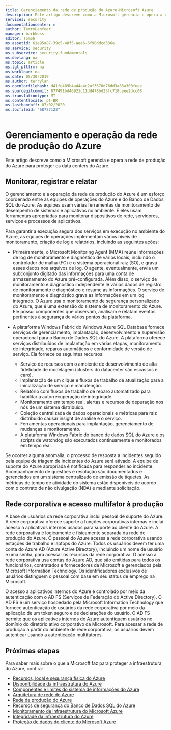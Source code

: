 ```yaml
---
title: Gerenciamento da rede de produção do Azure-Microsoft Azure
description: Este artigo descreve como a Microsoft gerencia e opera a rede de produção do Azure para proteger os data centers do Azure.
services: security
documentationcenter: n
author: TerryLanfear
manager: barbkess
editor: TomSh
ms.assetid: 61e95a87-39c5-48f5-aee6-6f90ddcd336e
ms.service: security
ms.subservice: security-fundamentals
ms.devlang: na
ms.topic: article
ms.tgt_pltfrm: na
ms.workload: na
ms.date: 05/30/2019
ms.author: terrylan
ms.openlocfilehash: d41fe409b4a44a4c2af3670d76dd3a83a300feae
ms.sourcegitcommit: 877491bd46921c11dd478bd25fc718ceee2dcc08
ms.translationtype: MT
ms.contentlocale: pt-BR
ms.lasthandoff: 07/02/2020
ms.locfileid: "68727123"
---
```

# <a name="management-and-operation-of-the-azure-production-network"></a>Gerenciamento e operação da rede de produção do Azure    
Este artigo descreve como a Microsoft gerencia e opera a rede de produção do Azure para proteger os data centers do Azure.

## <a name="monitor-log-and-report"></a>Monitorar, registrar e relatar

O gerenciamento e a operação da rede de produção do Azure é um esforço coordenado entre as equipes de operações do Azure e do Banco de Dados SQL do Azure. As equipes usam várias ferramentas de monitoramento de desempenho de sistemas e aplicativos no ambiente. E eles usam ferramentas apropriadas para monitorar dispositivos de rede, servidores, serviços e processos de aplicativos.

Para garantir a execução segura dos serviços em execução no ambiente do Azure, as equipes de operações implementam vários níveis de monitoramento, criação de log e relatórios, incluindo as seguintes ações:

- Primeiramente, o Microsoft Monitoring Agent (MMA) reúne informações de log de monitoramento e diagnóstico de vários locais, incluindo o controlador de malha (FC) e o sistema operacional raiz (SO), e grava esses dados nos arquivos de log. O agente, eventualmente, envia um subconjunto digitado das informações para uma conta de armazenamento do Azure pré-configurada. Além disso, o serviço de monitoramento e diagnóstico independente lê vários dados de registro de monitoramento e diagnóstico e resume as informações. O serviço de monitoramento e diagnóstico grava as informações em um log integrado. O Azure usa o monitoramento de segurança personalizado do Azure, que é uma extensão do sistema de monitoramento do Azure. Ele possui componentes que observam, analisam e relatam eventos pertinentes à segurança de vários pontos da plataforma.

- A plataforma Windows Fabric do Windows Azure SQL Database fornece serviços de gerenciamento, implantação, desenvolvimento e supervisão operacional para o Banco de Dados SQL do Azure. A plataforma oferece serviços distribuídos de implantação em várias etapas, monitoramento de integridade, reparos automáticos e conformidade de versão de serviço. Ela fornece os seguintes recursos:

   - Serviço de recursos com o ambiente de desenvolvimento de alta fidelidade de modelagem (clusters do datacenter são escassos e caro).
   - Implantação de um clique e fluxos de trabalho de atualização para a inicialização de serviço e manutenção.
   - Relatório com fluxos de trabalho de reparo automatizado para habilitar a autorrecuperação de integridade.
   - Monitoramento em tempo real, alertas e recursos de depuração nos nós de um sistema distribuído.
   - Coleção centralizada de dados operacionais e métricas para raiz distribuído causar insight de análise e o serviço.
   - Ferramentas operacionais para implantação, gerenciamento de mudanças e monitoramento.
   - A plataforma Windows Fabric do banco de dados SQL do Azure e os scripts de watchdog são executados continuamente e monitorados em tempo real.

Se ocorrer alguma anomalia, o processo de resposta a incidentes seguido pela equipe de triagem de incidentes do Azure será ativado. A equipe de suporte do Azure apropriada é notificada para responder ao incidente. Acompanhamento de questões e resolução são documentados e gerenciados em um sistema centralizado de emissão de tíquetes. As métricas de tempo de atividade do sistema estão disponíveis de acordo com o contrato de não divulgação (NDA) e mediante solicitação.

## <a name="corporate-network-and-multi-factor-access-to-production"></a>Rede corporativa e acesso multifator à produção
A base de usuários da rede corporativa inclui pessoal de suporte do Azure. A rede corporativa oferece suporte a funções corporativas internas e inclui acesso a aplicativos internos usados para suporte ao cliente do Azure. A rede corporativa é logicamente e fisicamente separada da rede de produção do Azure. O pessoal do Azure acessa a rede corporativa usando estações de trabalho e laptops do Azure. Todos os usuários devem ter uma conta do Azure AD (Azure Active Directory), incluindo um nome de usuário e uma senha, para acessar os recursos da rede corporativa. O acesso à rede corporativa usa contas do Azure AD, que são emitidas para todos os funcionários, contratados e fornecedores da Microsoft e gerenciados pela Microsoft Information Technology. Os identificadores exclusivos de usuários distinguem o pessoal com base em seu status de emprego na Microsoft.

O acesso a aplicativos internos do Azure é controlado por meio da autenticação com o AD FS (Serviços de Federação do Active Directory). O AD FS é um serviço hospedado pela Microsoft Information Technology que fornece autenticação de usuários da rede corporativa por meio da aplicação de um token seguro e de declarações do usuário. O AD FS permite que os aplicativos internos do Azure autentiquem usuários no domínio do diretório ativo corporativo da Microsoft. Para acessar a rede de produção a partir do ambiente de rede corporativa, os usuários devem autenticar usando a autenticação multifatores.

## <a name="next-steps"></a>Próximas etapas
Para saber mais sobre o que a Microsoft faz para proteger a infraestrutura do Azure, confira:

- [Recursos, local e segurança física do Azure](physical-security.md)
- [Disponibilidade da infraestrutura do Azure](infrastructure-availability.md)
- [Componentes e limites do sistema de informações do Azure](infrastructure-components.md)
- [Arquitetura de rede do Azure](infrastructure-network.md)
- [Rede de produção do Azure](production-network.md)
- [Recursos de segurança do Banco de Dados SQL do Azure](infrastructure-sql.md)
- [Monitoramento de infraestrutura do Microsoft Azure](infrastructure-monitoring.md)
- [Integridade da infraestrutura do Azure](infrastructure-integrity.md)
- [Proteção de dados do cliente do Microsoft Azure](protection-customer-data.md)
